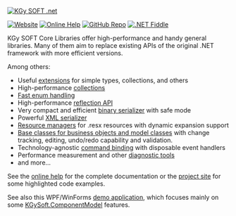 [![KGy SOFT .net](https://user-images.githubusercontent.com/27336165/124292367-c93f3d00-db55-11eb-8003-6d943ee7d7fa.png)](https://kgysoft.net/corelibraries)

[![Website](https://img.shields.io/website/https/kgysoft.net/corelibraries.svg)](https://kgysoft.net/corelibraries) [![Online Help](https://img.shields.io/website/https/docs.kgysoft.net/corelibraries.svg?label=online%20help&up_message=available)](https://docs.kgysoft.net/corelibraries) [![GitHub Repo](https://img.shields.io/github/repo-size/koszeggy/KGySoft.CoreLibraries.svg?label=github)](https://github.com/koszeggy/KGySoft.CoreLibraries) [![.NET Fiddle](https://img.shields.io/website/https/dotnetfiddle.net/Authors/84474/koszeggy.svg?label=.NET%20Fiddle)](https://dotnetfiddle.net/Authors/84474/koszeggy)

KGy SOFT Core Libraries offer high-performance and handy general libraries.
Many of them aim to replace existing APIs of the original .NET framework with more efficient versions.

Among others:
- Useful [extensions](https://docs.kgysoft.net/corelibraries/html/N_KGySoft_CoreLibraries.htm) for simple types, collections, and others
- High-performance [collections](https://docs.kgysoft.net/corelibraries/html/N_KGySoft_Collections.htm)
- [Fast enum handling](https://docs.kgysoft.net/corelibraries/html/T_KGySoft_CoreLibraries_Enum_1.htm)
- High-performance [reflection API](https://docs.kgysoft.net/corelibraries/html/N_KGySoft_Reflection.htm)
- Very compact and efficient [binary serializer](https://docs.kgysoft.net/corelibraries/html/T_KGySoft_Serialization_Binary_BinarySerializationFormatter.htm) with safe mode
- Powerful [XML serializer](https://docs.kgysoft.net/corelibraries/html/T_KGySoft_Serialization_Xml_XmlSerializer.htm)
- [Resource managers](https://docs.kgysoft.net/corelibraries/html/N_KGySoft_Resources.htm) for .resx resources with dynamic expansion support
- [Base classes for business objects and model classes](https://docs.kgysoft.net/corelibraries/html/T_KGySoft_ComponentModel_ModelBase.htm) with change tracking, editing, undo/redo capability and validation.
- Technology-agnostic [command binding](https://docs.kgysoft.net/corelibraries/html/T_KGySoft_ComponentModel_ICommand.htm) with disposable event handlers
- Performance measurement and other [diagnostic tools](https://docs.kgysoft.net/corelibraries/html/N_KGySoft_Diagnostics.htm)
- and more...

See the [online help](https://docs.kgysoft.net/corelibraries) for the complete documentation or the [project site](https://kgysoft.net/corelibraries) for some highlighted code examples.

See also this WPF/WinForms [demo application](https://github.com/koszeggy/KGySoft.ComponentModelDemo), which focuses mainly on some [KGySoft.ComponentModel](https://docs.kgysoft.net/corelibraries/html/N_KGySoft_ComponentModel.htm) features.